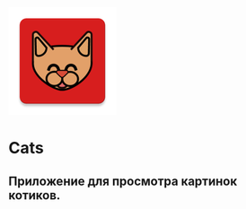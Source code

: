 ![Cats logo](/app/src/main/res/mipmap-xxxhdpi/ic_launcher.png)
# Сats 
Приложение для просмотра картинок котиков.
---
